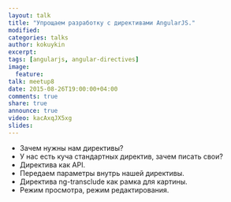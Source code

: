 ```yaml
---
layout: talk
title: "Упрощаем разработку с директивами AngularJS."
modified:
categories: talks
author: kokuykin
excerpt:
tags: [angularjs, angular-directives]
image:
  feature:
talk: meetup8
date: 2015-08-26T19:00:00+04:00
comments: true
share: true
announce: true 
video: kacAxqJX5xg
slides: 
---
```


 - Зачем нужны нам директивы?
 - У нас есть куча стандартных директив, зачем писать свои?
 - Директива как API.
 - Передаем параметры внутрь нашей директивы.
 - Директива  ng-transclude как рамка для картины.
 - Режим просмотра, режим редактирования.